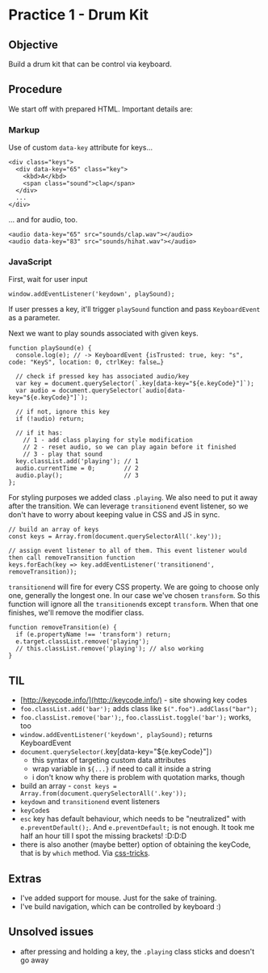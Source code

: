 # Practice 1 - Drum Kit

## Objective
Build a drum kit that can be control via keyboard.

## Procedure
We start off with prepared HTML. Important details are:

### Markup
Use of custom `data-key` attribute for keys&hellip;

```
<div class="keys">
  <div data-key="65" class="key">
    <kbd>A</kbd>
    <span class="sound">clap</span>
  </div>
  ...
</div>
```

&hellip; and for audio, too.

```
<audio data-key="65" src="sounds/clap.wav"></audio>
<audio data-key="83" src="sounds/hihat.wav"></audio>
```

### JavaScript

First, wait for user input
```
window.addEventListener('keydown', playSound);
```

If user presses a key, it'll trigger `playSound` function and pass `KeyboardEvent` as a parameter.

Next we want to play sounds associated with given keys.

```
function playSound(e) {
  console.log(e); // -> KeyboardEvent {isTrusted: true, key: "s", code: "KeyS", location: 0, ctrlKey: false…}

  // check if pressed key has associated audio/key
  var key = document.querySelector(`.key[data-key="${e.keyCode}"]`);
  var audio = document.querySelector(`audio[data-key="${e.keyCode}"]`);

  // if not, ignore this key
  if (!audio) return;

  // if it has:
    // 1 - add class playing for style modification
    // 2 - reset audio, so we can play again before it finished
    // 3 - play that sound
  key.classList.add('playing'); // 1
  audio.currentTime = 0;        // 2
  audio.play();                 // 3
};
```

For styling purposes we added class `.playing`. We also need to put it away after the transition. We can leverage `transitionend` event listener, so we don't have to worry about keeping value in CSS and JS in sync.

```
// build an array of keys
const keys = Array.from(document.querySelectorAll('.key'));

// assign event listener to all of them. This event listener would then call removeTransition function
keys.forEach(key => key.addEventListener('transitionend', removeTransition));
```

`transitionend` will fire for every CSS property. We are going to choose only one, generally the longest one. In our case we've chosen `transform`. So this function will ignore all the `transitionend`s except `transform`. When that one finishes, we'll remove the modifier class.

```
function removeTransition(e) {
  if (e.propertyName !== 'transform') return;
  e.target.classList.remove('playing');
  // this.classList.remove('playing'); // also working
}
```

## TIL
- [http://keycode.info/](http://keycode.info/) - site showing key codes
- `foo.classList.add('bar');` adds class like `$(".foo").addClass("bar");`
- `foo.classList.remove('bar');`, `foo.classList.toggle('bar');` works, too
- `window.addEventListener('keydown', playSound);` returns KeyboardEvent
- `document.querySelector(`.key[data-key="${e.keyCode}"]`)`
  - this syntax of targeting custom data attributes
  - wrap variable in `${...}` if need to call it inside a string
  - i don't know why there is problem with quotation marks, though
- build an array - `const keys = Array.from(document.querySelectorAll('.key'));`
- `keydown` and `transitionend` event listeners
- `keyCode`s
- `esc` key has default behaviour, which needs to be "neutralized" with `e.preventDefault();`. And `e.preventDefault;` is not enough. It took me half an hour till I spot the missing brackets! :D:D:D
- there is also another (maybe better) option of obtaining the keyCode, that is by `which` method. Via [css-tricks](https://css-tricks.com/snippets/javascript/javascript-keycodes/).

## Extras
- I've added support for mouse. Just for the sake of training.
- I've build navigation, which can be controlled by keyboard :)

## Unsolved issues
- after pressing and holding a key, the `.playing` class sticks and doesn't go away